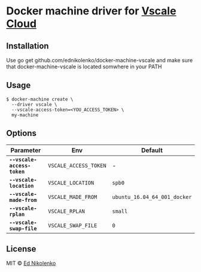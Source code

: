 # Docker machine driver for [Vscale Cloud](https://vscale.io)

## Installation

Use go get github.com/ednikolenko/docker-machine-vscale and make sure that docker-machine-vscale is located somwhere in your PATH

## Usage

    $ docker-machine create \
      --driver vscale \
      --vscale-access-token=<YOU_ACCESS_TOKEN> \
      my-machine

## Options

| Parameter                   | Env                   | Default                      |
| --------------------------- | --------------------- | ---------------------------- |
| **`--vscale-access-token`** | `VSCALE_ACCESS_TOKEN` | -                            |
| **`--vscale-location`**     | `VSCALE_LOCATION`     | `spb0`                       |
| **`--vscale-made-from`**    | `VSCALE_MADE_FROM`    | `ubuntu_16.04_64_001_docker` |
| **`--vscale-rplan`**        | `VSCALE_RPLAN`        | `small`                      |
| **`--vscale-swap-file`**    | `VSCALE_SWAP_FILE`    | `0`                          |

## License

MIT © [Ed Nikolenko](https://github.com/ednikolenko)
